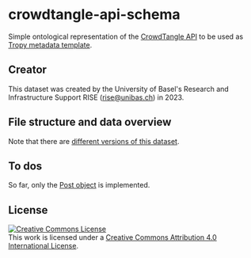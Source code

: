 # crowdtangle-api-schema

Simple ontological representation of the [CrowdTangle API](https://github.com/CrowdTangle/API) to be used as [Tropy metadata template](https://docs.tropy.org/in-the-template-editor/using-templates).

## Creator

This dataset was created by the University of Basel's Research and Infrastructure Support RISE (rise@unibas.ch) in 2023.

## File structure and data overview

Note that there are [different versions of this dataset](https://github.com/RISE-UNIBAS/crowdtangle-api-schema/releases).



## To dos

So far, only the [Post object](https://github.com/CrowdTangle/API/wiki/Post) is implemented.


## License

<a rel="license" href="http://creativecommons.org/licenses/by/4.0/"><img alt="Creative Commons License" style="border-width:0" src="https://i.creativecommons.org/l/by/4.0/88x31.png" /></a><br />This work is licensed under a <a rel="license" href="http://creativecommons.org/licenses/by/4.0/">Creative Commons Attribution 4.0 International License</a>.
